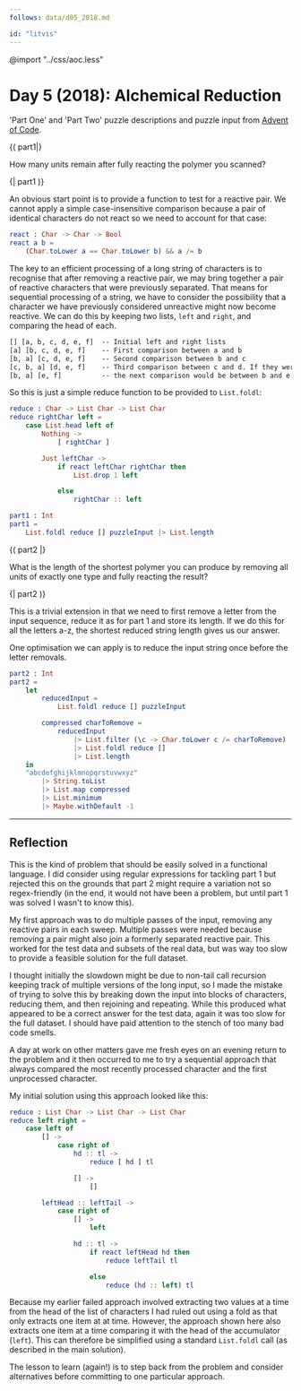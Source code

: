 ```yaml
---
follows: data/d05_2018.md

id: "litvis"
---
```


@import "../css/aoc.less"

# Day 5 (2018): Alchemical Reduction

'Part One' and 'Part Two' puzzle descriptions and puzzle input from [Advent of Code](https://adventofcode.com/2018/day/5).

{( part1|}

How many units remain after fully reacting the polymer you scanned?

{| part1 )}

An obvious start point is to provide a function to test for a reactive pair. We cannot apply a simple case-insensitive comparison because a pair of identical characters do not react so we need to account for that case:

```elm {l}
react : Char -> Char -> Bool
react a b =
    (Char.toLower a == Char.toLower b) && a /= b
```

The key to an efficient processing of a long string of characters is to recognise that after removing a reactive pair, we may bring together a pair of reactive characters that were previously separated. That means for sequential processing of a string, we have to consider the possibility that a character we have previously considered unreactive might now become reactive. We can do this by keeping two lists, `left` and `right`, and comparing the head of each.

```txt
[] [a, b, c, d, e, f]  -- Initial left and right lists
[a] [b, c, d, e, f]    -- First comparison between a and b
[b, a] [c, d, e, f]    -- Second comparison between b and c
[c, b, a] [d, e, f]    -- Third comparison between c and d. If they were to react,
[b, a] [e, f]          -- the next comparison would be between b and e
```

So this is just a simple reduce function to be provided to `List.foldl`:

```elm {l}
reduce : Char -> List Char -> List Char
reduce rightChar left =
    case List.head left of
        Nothing ->
            [ rightChar ]

        Just leftChar ->
            if react leftChar rightChar then
                List.drop 1 left

            else
                rightChar :: left
```

```elm {l r}
part1 : Int
part1 =
    List.foldl reduce [] puzzleInput |> List.length
```

{( part2 |}

What is the length of the shortest polymer you can produce by removing all units of exactly one type and fully reacting the result?

{| part2 )}

This is a trivial extension in that we need to first remove a letter from the input sequence, reduce it as for part 1 and store its length. If we do this for all the letters a-z, the shortest reduced string length gives us our answer.

One optimisation we can apply is to reduce the input string once before the letter removals.

```elm {l r}
part2 : Int
part2 =
    let
        reducedInput =
            List.foldl reduce [] puzzleInput

        compressed charToRemove =
            reducedInput
                |> List.filter (\c -> Char.toLower c /= charToRemove)
                |> List.foldl reduce []
                |> List.length
    in
    "abcdefghijklmnopqrstuvwxyz"
        |> String.toList
        |> List.map compressed
        |> List.minimum
        |> Maybe.withDefault -1
```

---

## Reflection

This is the kind of problem that should be easily solved in a functional language. I did consider using regular expressions for tackling part 1 but rejected this on the grounds that part 2 might require a variation not so regex-friendly (in the end, it would not have been a problem, but until part 1 was solved I wasn't to know this).

My first approach was to do multiple passes of the input, removing any reactive pairs in each sweep. Multiple passes were needed because removing a pair might also join a formerly separated reactive pair. This worked for the test data and subsets of the real data, but was way too slow to provide a feasible solution for the full dataset.

I thought initially the slowdown might be due to non-tail call recursion keeping track of multiple versions of the long input, so I made the mistake of trying to solve this by breaking down the input into blocks of characters, reducing them, and then rejoining and repeating. While this produced what appeared to be a correct answer for the test data, again it was too slow for the full dataset. I should have paid attention to the stench of too many bad code smells.

A day at work on other matters gave me fresh eyes on an evening return to the problem and it then occurred to me to try a sequential approach that always compared the most recently processed character and the first unprocessed character.

My initial solution using this approach looked like this:

```elm
reduce : List Char -> List Char -> List Char
reduce left right =
    case left of
        [] ->
            case right of
                hd :: tl ->
                    reduce [ hd ] tl

                [] ->
                    []

        leftHead :: leftTail ->
            case right of
                [] ->
                    left

                hd :: tl ->
                    if react leftHead hd then
                        reduce leftTail tl

                    else
                        reduce (hd :: left) tl
```

Because my earlier failed approach involved extracting two values at a time from the head of the list of characters I had ruled out using a fold as that only extracts one item at at time. However, the approach shown here also extracts one item at a time comparing it with the head of the accumulator (`left`). This can therefore be simplified using a standard `List.foldl` call (as described in the main solution).

The lesson to learn (again!) is to step back from the problem and consider alternatives before committing to one particular approach.
